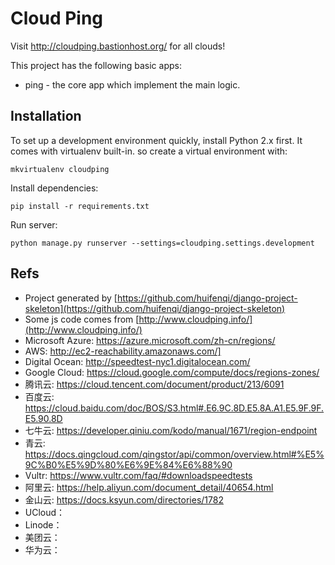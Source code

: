 # Cloud Ping

Visit http://cloudping.bastionhost.org/ for all clouds!

This project has the following basic apps:

* ping - the core app which implement the main logic.

## Installation

To set up a development environment quickly, install Python 2.x first. It
comes with virtualenv built-in. so create a virtual environment with:

`mkvirtualenv cloudping`

Install dependencies:

`pip install -r requirements.txt`

Run server:

`python manage.py runserver --settings=cloudping.settings.development`

## Refs

* Project generated by [https://github.com/huifenqi/django-project-skeleton](https://github.com/huifenqi/django-project-skeleton)
* Some js code comes from [http://www.cloudping.info/](http://www.cloudping.info/)
* Microsoft Azure: https://azure.microsoft.com/zh-cn/regions/
* AWS: http://ec2-reachability.amazonaws.com/]
* Digital Ocean: http://speedtest-nyc1.digitalocean.com/
* Google Cloud: https://cloud.google.com/compute/docs/regions-zones/
* 腾讯云: https://cloud.tencent.com/document/product/213/6091
* 百度云: https://cloud.baidu.com/doc/BOS/S3.html#.E6.9C.8D.E5.8A.A1.E5.9F.9F.E5.90.8D
* 七牛云: https://developer.qiniu.com/kodo/manual/1671/region-endpoint
* 青云: https://docs.qingcloud.com/qingstor/api/common/overview.html#%E5%9C%B0%E5%9D%80%E6%9E%84%E6%88%90
* Vultr: https://www.vultr.com/faq/#downloadspeedtests
* 阿里云: https://help.aliyun.com/document_detail/40654.html
* 金山云: https://docs.ksyun.com/directories/1782
* UCloud：
* Linode：
* 美团云：
* 华为云：

